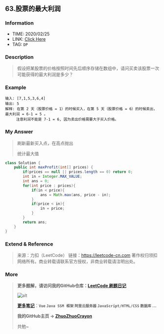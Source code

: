 ## 63.股票的最大利润

### Information

* TIME: 2020/02/25
* LINK: [Click Here](https://leetcode-cn.com/problems/gu-piao-de-zui-da-li-run-lcof/)
* TAG: `DP`

### Description

> 假设把某股票的价格按照时间先后顺序存储在数组中，请问买卖该股票一次可能获得的最大利润是多少？

### Example

```text
输入: [7,1,5,3,6,4]
输出: 5
解释: 在第 2 天（股票价格 = 1）的时候买入，在第 5 天（股票价格 = 6）的时候卖出，最大利润 = 6-1 = 5 。
     注意利润不能是 7-1 = 6, 因为卖出价格需要大于买入价格。
```

### My Answer

> 刷新最新买入点，在高点抛出
>
> 统计最大值

```java
class Solution {
    public int maxProfit(int[] prices) {
        if(prices == null || prices.length == 0) return 0;
        int in = Integer.MAX_VALUE;
        int ans = 0;
        for(int price : prices){
            if(in < price){
                ans = Math.max(ans, price - in);
            }
            if(price < in){
                in = price;
            }
        }
        return ans;
    }
}
```

### Extend & Reference

> 来源：力扣（LeetCode）
> 链接：https://leetcode-cn.com
> 著作权归领扣网络所有。商业转载请联系官方授权，非商业转载请注明出处。

### More

> **更多题解，请访问我的GitHub仓库：[LeetCode 刷题日记](https://github.com/ZhuoZhuoCrayon/my-Nodes/blob/master/Daily/README_2020.md)**
>
> ![alt](https://raw.githubusercontent.com/ZhuoZhuoCrayon/my-Nodes/master/Daily/img/mynode.png)
>
> [**更多笔记**](https://github.com/ZhuoZhuoCrayon/my-Nodes)：**`Vue` `Java SSM 框架` `阿里云服务器` `JavaScript/HTML/CSS`   `数据库` ...**
>
> **我的GitHub主页 -> [ZhuoZhuoCrayon](https://github.com/ZhuoZhuoCrayon)**
>
> 共勉~

